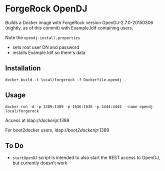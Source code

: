 # ForgeRock OpenDJ

Builds a Docker image with ForgeRock version OpenDJ-2.7.0-20150306 (nightly, as of this commit) with Example.ldif containing users.

Note the `opendj-install.properties`
* sets root user DN and password
* installs Example.ldif so there's data


## Installation

	docker build -t local/forgerock -f Dockerfile.opendj .

## Usage

	docker run -d -p 1389:1389 -p 1636:1636 -p 4444:4444 --name opendj local/forgerock

Access at ldap://_dockerip_:1389

For boot2docker users, ldap://_boot2dockerip_:1389


## To Do

* `startOpenDJ` script is intended to also start the REST access to OpenDJ, but currently doesn't work